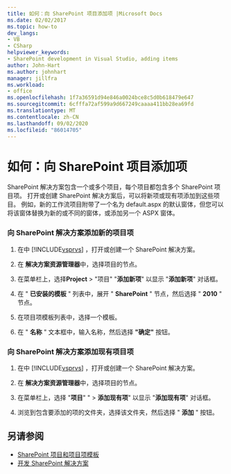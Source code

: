 ```yaml
---
title: 如何：向 SharePoint 项目添加项 |Microsoft Docs
ms.date: 02/02/2017
ms.topic: how-to
dev_langs:
- VB
- CSharp
helpviewer_keywords:
- SharePoint development in Visual Studio, adding items
author: John-Hart
ms.author: johnhart
manager: jillfra
ms.workload:
- office
ms.openlocfilehash: 1f7a36591d94e846a0024bce8c5d0b618479e647
ms.sourcegitcommit: 6cfffa72af599a9d667249caaaa411bb28ea69fd
ms.translationtype: MT
ms.contentlocale: zh-CN
ms.lasthandoff: 09/02/2020
ms.locfileid: "86014705"
---
```

# <a name="how-to-add-items-to-a-sharepoint-project"></a>如何：向 SharePoint 项目添加项
  SharePoint 解决方案包含一个或多个项目，每个项目都包含多个 SharePoint 项目项。 打开或创建 SharePoint 解决方案后，可以将新项或现有项添加到这些项目。 例如，新的工作流项目附带了一个名为 default.aspx 的默认窗体，但您可以将该窗体替换为新的或不同的窗体，或添加另一个 ASPX 窗体。

### <a name="to-add-a-new-project-item-to-a-sharepoint-solution"></a>向 SharePoint 解决方案添加新的项目项

1. 在中 [!INCLUDE[vsprvs](../sharepoint/includes/vsprvs-md.md)] ，打开或创建一个 SharePoint 解决方案。

2. 在 **解决方案资源管理器**中，选择项目的节点。

3. 在菜单栏上，选择**Project**  >  "项目" "**添加新项**" 以显示 "**添加新项**" 对话框。

4. 在 " **已安装的模板** " 列表中，展开 " **SharePoint** " 节点，然后选择 " **2010** " 节点。

5. 在项目项模板列表中，选择一个模板。

6. 在 " **名称** " 文本框中，输入名称，然后选择 **"确定"** 按钮。

### <a name="to-add-an-existing-project-item-to-a-sharepoint-solution"></a>向 SharePoint 解决方案添加现有项目项

1. 在中 [!INCLUDE[vsprvs](../sharepoint/includes/vsprvs-md.md)] ，打开或创建一个 SharePoint 解决方案。

2. 在 **解决方案资源管理器**中，选择项目的节点。

3. 在菜单栏上，选择 "**项目**" "  >  **添加现有项**" 以显示 "**添加现有项**" 对话框。

4. 浏览到包含要添加的项的文件夹，选择该文件夹，然后选择 " **添加** " 按钮。

## <a name="see-also"></a>另请参阅
- [SharePoint 项目和项目项模板](../sharepoint/sharepoint-project-and-project-item-templates.md)
- [开发 SharePoint 解决方案](../sharepoint/developing-sharepoint-solutions.md)

